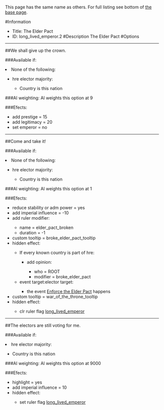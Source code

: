 This page has the same name as others. For full listing see bottom of [the base page](the_elder_pact.md).

#Information
 - Title: The Elder Pact
 - ID: long_lived_emperor.2
#Description
The Elder Pact
#Options

___
##We shall give up the crown.

###Available if:
<li>None of the following:</li><ul><li>hre elector majority:</li><ul><li>Country is this nation</li></ul></ul>

###AI weighting:
AI weights this option at 9


###Efects:<ul><li>add prestige = 15</li><li>add legitimacy = 20</li><li>set emperor = no</li></ul>

___
##Come and take it!

###Available if:
<li>None of the following:</li><ul><li>hre elector majority:</li><ul><li>Country is this nation</li></ul></ul>

###AI weighting:
AI weights this option at 1


###Efects:<ul><li>reduce stability or adm power = yes</li><li>add imperial influence = -10</li><li>add ruler modifier:</li><ul><li>name = elder_pact_broken</li><li>duration = -1</li></ul><li>custom tooltip = broke_elder_pact_tooltip</li><li>hidden effect:</li><ul><li>If every known country is part of hre:</li><ul><li>add opinion:</li><ul><li>who = ROOT</li><li>modifier = broke_elder_pact</li></ul></ul><li>event target:elector target:</li><ul><li>the event [Enforce the Elder Pact](../events/enforce_the_elder_pact.md) happens</li></ul></ul><li>custom tooltip = war_of_the_throne_tooltip</li><li>hidden effect:</li><ul><li>clr ruler flag [long_lived_emperor](../flags/long_lived_emperor.md)</li></ul></ul>

___
##The electors are still voting for me.

###Available if:
<li>hre elector majority:</li><ul><li>Country is this nation</li></ul>

###AI weighting:
AI weights this option at 9000


###Efects:<ul><li>highlight = yes</li><li>add imperial influence = 10</li><li>hidden effect:</li><ul><li>set ruler flag [long_lived_emperor](../flags/long_lived_emperor.md)</li></ul></ul>

